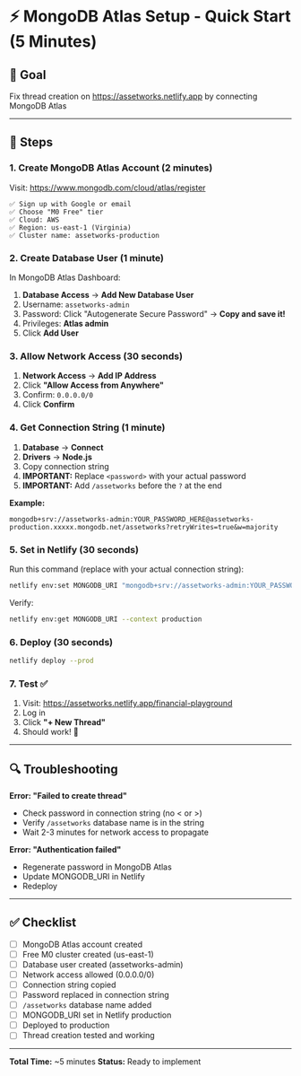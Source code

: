 # ⚡ MongoDB Atlas Setup - Quick Start (5 Minutes)

## 🎯 Goal
Fix thread creation on https://assetworks.netlify.app by connecting MongoDB Atlas

---

## 🚀 Steps

### 1. Create MongoDB Atlas Account (2 minutes)

Visit: https://www.mongodb.com/cloud/atlas/register

```
✅ Sign up with Google or email
✅ Choose "M0 Free" tier
✅ Cloud: AWS
✅ Region: us-east-1 (Virginia)
✅ Cluster name: assetworks-production
```

### 2. Create Database User (1 minute)

In MongoDB Atlas Dashboard:

1. **Database Access** → **Add New Database User**
2. Username: `assetworks-admin`
3. Password: Click "Autogenerate Secure Password" → **Copy and save it!**
4. Privileges: **Atlas admin**
5. Click **Add User**

### 3. Allow Network Access (30 seconds)

1. **Network Access** → **Add IP Address**
2. Click **"Allow Access from Anywhere"**
3. Confirm: `0.0.0.0/0`
4. Click **Confirm**

### 4. Get Connection String (1 minute)

1. **Database** → **Connect**
2. **Drivers** → **Node.js**
3. Copy connection string
4. **IMPORTANT:** Replace `<password>` with your actual password
5. **IMPORTANT:** Add `/assetworks` before the `?` at the end

**Example:**
```
mongodb+srv://assetworks-admin:YOUR_PASSWORD_HERE@assetworks-production.xxxxx.mongodb.net/assetworks?retryWrites=true&w=majority
```

### 5. Set in Netlify (30 seconds)

Run this command (replace with your actual connection string):

```bash
netlify env:set MONGODB_URI "mongodb+srv://assetworks-admin:YOUR_PASSWORD@assetworks-production.xxxxx.mongodb.net/assetworks?retryWrites=true&w=majority" --context production
```

Verify:
```bash
netlify env:get MONGODB_URI --context production
```

### 6. Deploy (30 seconds)

```bash
netlify deploy --prod
```

### 7. Test ✅

1. Visit: https://assetworks.netlify.app/financial-playground
2. Log in
3. Click **"+ New Thread"**
4. Should work! 🎉

---

## 🔍 Troubleshooting

**Error: "Failed to create thread"**
- Check password in connection string (no < or >)
- Verify `/assetworks` database name is in the string
- Wait 2-3 minutes for network access to propagate

**Error: "Authentication failed"**
- Regenerate password in MongoDB Atlas
- Update MONGODB_URI in Netlify
- Redeploy

---

## ✅ Checklist

- [ ] MongoDB Atlas account created
- [ ] Free M0 cluster created (us-east-1)
- [ ] Database user created (assetworks-admin)
- [ ] Network access allowed (0.0.0.0/0)
- [ ] Connection string copied
- [ ] Password replaced in connection string
- [ ] `/assetworks` database name added
- [ ] MONGODB_URI set in Netlify production
- [ ] Deployed to production
- [ ] Thread creation tested and working

---

**Total Time:** ~5 minutes
**Status:** Ready to implement
